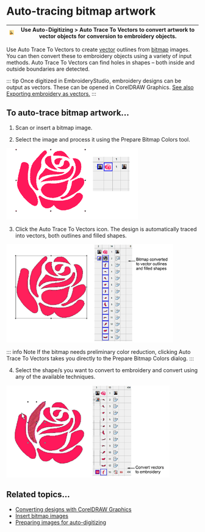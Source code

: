 # Auto-tracing bitmap artwork

| ![AutoTrace.png](assets/AutoTrace.png) | Use Auto-Digitizing > Auto Trace To Vectors to convert artwork to vector objects for conversion to embroidery objects. |
| -------------------------------------- | ---------------------------------------------------------------------------------------------------------------------- |

Use Auto Trace To Vectors to create [vector](../../glossary/glossary) outlines from [bitmap](../../glossary/glossary#bitmap) images. You can then convert these to embroidery objects using a variety of input methods. Auto Trace To Vectors can find holes in shapes – both inside and outside boundaries are detected.

::: tip
Once digitized in EmbroideryStudio, embroidery designs can be output as vectors. These can be opened in CorelDRAW Graphics. [See also Exporting embroidery as vectors.](../../Applied/export/Exporting_embroidery_as_vectors)
:::

## To auto-trace bitmap artwork...

1. Scan or insert a bitmap image.

2. Select the image and process it using the Prepare Bitmap Colors tool.

![vectors00048.png](assets/vectors00048.png)

3. Click the Auto Trace To Vectors icon. The design is automatically traced into vectors, both outlines and filled shapes.

![vectors00049.png](assets/vectors00049.png)

::: info Note
If the bitmap needs preliminary color reduction, clicking Auto Trace To Vectors takes you directly to the Prepare Bitmap Colors dialog.
:::

4. Select the shape/s you want to convert to embroidery and convert using any of the available techniques.

![vectors00052.png](assets/vectors00052.png)

## Related topics...

- [Converting designs with CorelDRAW Graphics](../automatic/Converting_designs_with_CorelDRAW_Graphics)
- [Insert bitmap images](../bitmaps/Insert_bitmap_images)
- [Preparing images for auto-digitizing](../bitmaps/Preparing_images_for_auto-digitizing)
